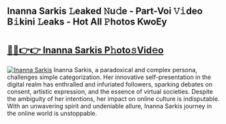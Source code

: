 ## Inanna Sarkis 𝙻eaked 𝙽u𝚍e - Part-Voi 𝚅𝚒deo B𝚒kini 𝙻eaks - Hot All 𝙿hotos KwoEy

# <h2><a href="http://ld74r7c.urlbe.top/?page=Inanna+Sarkis">🔗🔗👉👉 Inanna Sarkis P𝚑oto𝚜Vid𝚎o</a></h2>

[![Inanna Sarkis](https://i.imgur.com/eBuTRDB.gif)](http://ld74r7c.urlbe.top/?page=Inanna+Sarkis)
Inanna Sarkis, a paradoxical and complex persona, challenges simple categorization. Her innovative self-presentation in the digital realm has enthralled and infuriated followers, sparking debates on consent, artistic expression, and the essence of virtual societies. Despite the ambiguity of her intentions, her impact on online culture is indisputable. With an unwavering spirit and undeniable allure, Inanna Sarkis journey in the online world is unstoppable.
